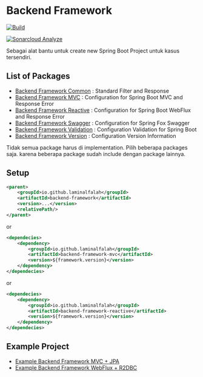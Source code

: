 # Backend Framework

[![Build](https://github.com/laminalfalah/backend-framework/actions/workflows/github-actions.yml/badge.svg)](https://github.com/laminalfalah/backend-framework/actions/workflows/github-actions.yml)

[![Sonarcloud Analyze](https://github.com/laminalfalah/backend-framework/actions/workflows/sonarcloud.yml/badge.svg)](https://github.com/laminalfalah/backend-framework/actions/workflows/sonarcloud.yml)

Sebagai alat bantu untuk create new Spring Boot Project untuk kasus tersendiri.

## List of Packages
* [Backend Framework Common](backend-framework-common/README.md) : Standard Filter and Response
* [Backend Framework MVC](backend-framework-mvc/README.md) : Configuration for Spring Boot MVC and Response Error
* [Backend Framework Reactive](backend-framework-reactive/README.md) : Configuration for Spring Boot WebFlux and Response Error
* [Backend Framework Swagger](backend-framework-swagger/README.md) : Configuration for Spring Fox Swagger
* [Backend Framework Validation](backend-framework-validation/README.md) : Configuration Validation for Spring Boot
* [Backend Framework Version](backend-framework-version/README.md) : Configuration Version Information

Tidak semua package harus di implementation. Pilih beberapa packages saja. karena beberapa package sudah include dengan package lainnya.

## Setup
```xml
<parent>
    <groupId>io.github.laminalfalah</groupId>
    <artifactId>backend-framework</artifactId>
    <version>...</version>
    <relativePath/>
</parent>
```
or
```xml
<dependecies>
    <dependency>
        <groupId>io.github.laminalfalah</groupId>
        <artifactId>backend-framework-mvc</artifactId>
        <version>${framework.version}</version>
    </dependency>
</dependecies>
```
or
```xml
<dependecies>
    <dependency>
        <groupId>io.github.laminalfalah</groupId>
        <artifactId>backend-framework-reactive</artifactId>
        <version>${framework.version}</version>
    </dependency>
</dependecies>
```

## Example Project

* [Example Backend Framework MVC + JPA](https://github.com/laminalfalah/example-backend-framework-mvc-jpa)
* [Example Backend Framework WebFlux + R2DBC](https://github.com/laminalfalah/example-backend-framework-webflux-r2dbc)
